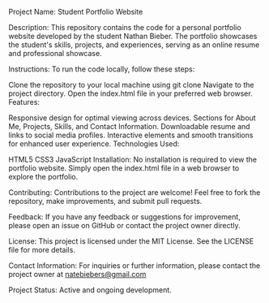 Project Name: Student Portfolio Website

Description:
This repository contains the code for a personal portfolio website developed by the student Nathan Bieber. The portfolio showcases the student's skills, projects, and experiences, serving as an online resume and professional showcase.

Instructions:
To run the code locally, follow these steps:

Clone the repository to your local machine using git clone 
Navigate to the project directory.
Open the index.html file in your preferred web browser.
Features:

Responsive design for optimal viewing across devices.
Sections for About Me, Projects, Skills, and Contact Information.
Downloadable resume and links to social media profiles.
Interactive elements and smooth transitions for enhanced user experience.
Technologies Used:

HTML5
CSS3
JavaScript
Installation:
No installation is required to view the portfolio website. Simply open the index.html file in a web browser to explore the portfolio.

Contributing:
Contributions to the project are welcome! Feel free to fork the repository, make improvements, and submit pull requests.

Feedback:
If you have any feedback or suggestions for improvement, please open an issue on GitHub or contact the project owner directly.

License:
This project is licensed under the MIT License. See the LICENSE file for more details.

Contact Information:
For inquiries or further information, please contact the project owner at natebiebers@gmail.com

Project Status:
Active and ongoing development.





